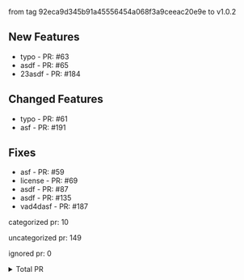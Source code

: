 from tag 92eca9d345b91a45556454a068f3a9ceeac20e9e to v1.0.2

## New Features

- typo - PR: #63
- asdf - PR: #65
- 23asdf - PR: #184

## Changed Features

- typo - PR: #61
- asf - PR: #191

## Fixes

- asf - PR: #59
- license - PR: #69
- asdf - PR: #87
- asdf - PR: #135
- vad4dasf - PR: #187



categorized pr: 10

uncategorized pr: 149

ignored pr: 0

<details>
<summary>Total PR</summary>

https://github.com/weizhoublue/github-action-test/compare/92eca9d345b91a45556454a068f3a9ceeac20e9e...v1.0.2
</details>